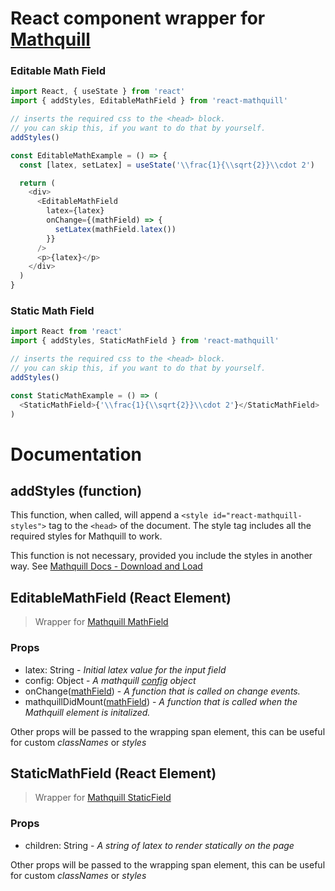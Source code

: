 # React component wrapper for [Mathquill](http://mathquill.com/)

### Editable Math Field

```javascript
import React, { useState } from 'react'
import { addStyles, EditableMathField } from 'react-mathquill'

// inserts the required css to the <head> block.
// you can skip this, if you want to do that by yourself.
addStyles()

const EditableMathExample = () => {
  const [latex, setLatex] = useState('\\frac{1}{\\sqrt{2}}\\cdot 2')

  return (
    <div>
      <EditableMathField
        latex={latex}
        onChange={(mathField) => {
          setLatex(mathField.latex())
        }}
      />
      <p>{latex}</p>
    </div>
  )
}
```

### Static Math Field

```javascript
import React from 'react'
import { addStyles, StaticMathField } from 'react-mathquill'

// inserts the required css to the <head> block.
// you can skip this, if you want to do that by yourself.
addStyles()

const StaticMathExample = () => (
  <StaticMathField>{'\\frac{1}{\\sqrt{2}}\\cdot 2'}</StaticMathField>
)
```

# Documentation

## addStyles (function)

This function, when called, will append a `<style id="react-mathquill-styles">` tag to the `<head>` of the document.
The style tag includes all the required styles for Mathquill to work.

This function is not necessary, provided you include the styles in another way. See [Mathquill Docs - Download and Load](http://docs.mathquill.com/en/latest/Getting_Started/)

## EditableMathField (React Element)

> Wrapper for [Mathquill MathField](http://docs.mathquill.com/en/latest/Api_Methods/#mqmathfieldhtml_element-config)

### Props

- latex: String - _Initial latex value for the input field_
- config: Object - _A mathquill [config](http://docs.mathquill.com/en/latest/Config/) object_
- onChange([mathField](http://docs.mathquill.com/en/latest/Api_Methods/#mqmathfieldhtml_element-config)) - _A function that is called on change events._
- mathquillDidMount([mathField](http://docs.mathquill.com/en/latest/Api_Methods/#mqmathfieldhtml_element-config)) - _A function that is called when the Mathquill element is initalized._

Other props will be passed to the wrapping span element, this can be useful for custom _classNames_ or _styles_

## StaticMathField (React Element)

> Wrapper for [Mathquill StaticField](http://docs.mathquill.com/en/latest/Api_Methods/#mqstaticmathhtml_element)

### Props

- children: String - _A string of latex to render statically on the page_

Other props will be passed to the wrapping span element, this can be useful for custom _classNames_ or _styles_
